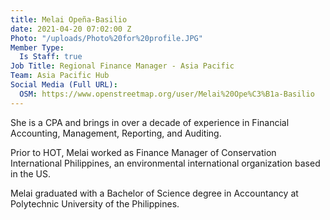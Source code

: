 ```yaml
---
title: Melai Opeña-Basilio
date: 2021-04-20 07:02:00 Z
Photo: "/uploads/Photo%20for%20profile.JPG"
Member Type:
  Is Staff: true
Job Title: Regional Finance Manager - Asia Pacific
Team: Asia Pacific Hub
Social Media (Full URL):
  OSM: https://www.openstreetmap.org/user/Melai%20Ope%C3%B1a-Basilio
---
```


She is a CPA and brings in over a decade of experience in Financial Accounting, Management, Reporting, and Auditing.

Prior to HOT, Melai worked as Finance Manager of Conservation International Philippines, an environmental international organization based in the US.

Melai graduated with a Bachelor of Science degree in Accountancy at Polytechnic University of the Philippines.